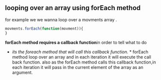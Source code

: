 ## looping over an array using forEach method
for example we we wanna loop over a movments array .
```javascript
movments.forEach(function(movment)){
}
```
**forEach method requires a callback function**in order to tell what to do 
* *its the foreach method that will call this callback function.* *
  forEach method loop over an array and in each iteration it will execute the call back function.
  also as the forEach method calls this callback function,in each iteration it will pass in the current element of the array as an argument.
  
  
